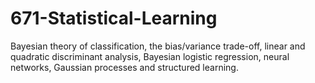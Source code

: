 # 671-Statistical-Learning
Bayesian theory of classification, the bias/variance trade-off, linear and quadratic discriminant analysis, Bayesian logistic regression, neural networks, Gaussian processes and structured learning. 
